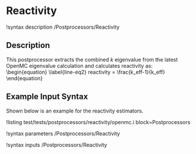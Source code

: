 # Reactivity

!syntax description /Postprocessors/Reactivity

## Description

This postprocessor extracts the combined $k$ eigenvalue from the latest OpenMC eigenvalue
calculation and calculates reactivity as:
\begin{equation}
\label{line-eq2}
reactivity = \frac{k_eff-1}{k_eff}
\end{equation}

## Example Input Syntax

Shown below is an example for the reactivity estimators.

!listing test/tests/postprocessors/reactivity/openmc.i
  block=Postprocessors

!syntax parameters /Postprocessors/Reactivity

!syntax inputs /Postprocessors/Reactivity
